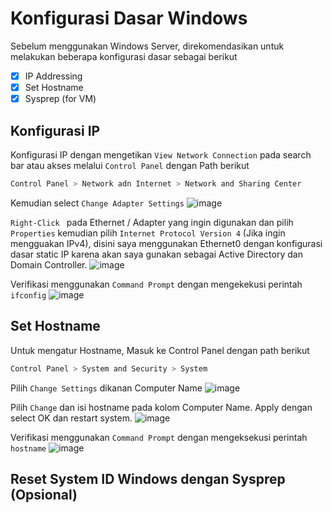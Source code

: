 # Konfigurasi Dasar Windows
Sebelum menggunakan Windows Server, direkomendasikan untuk melakukan beberapa konfigurasi dasar sebagai berikut
- [x] IP Addressing
- [x] Set Hostname
- [x] Sysprep (for VM)
## Konfigurasi IP 
Konfigurasi IP dengan mengetikan `View Network Connection` pada search bar atau akses melalui `Control Panel` dengan Path berikut
```bash
Control Panel > Network adn Internet > Network and Sharing Center
```
Kemudian select `Change Adapter Settings`
![image](https://github.com/diotriandika/learn-networking/assets/109568349/66a8b2a9-b974-4b7f-bb52-cd64c4bef2e4)

`Right-Click ` pada Ethernet / Adapter yang ingin digunakan dan pilih `Properties` kemudian pilih `Internet Protocol Version 4` (Jika ingin mengguakan IPv4), disini saya menggunakan Ethernet0 dengan konfigurasi dasar static IP karena akan saya gunakan sebagai Active Directory dan Domain Controller.
![image](https://github.com/diotriandika/learn-networking/assets/109568349/b9771390-88a1-4f30-9315-7d5be73c1617)

Verifikasi menggunakan `Command Prompt` dengan mengekekusi perintah `ifconfig`
![image](https://github.com/diotriandika/learn-networking/assets/109568349/50482181-4c24-46eb-8bc5-2322c1389770)
## Set Hostname
Untuk mengatur Hostname, Masuk ke Control Panel dengan path berikut
```bash
Control Panel > System and Security > System
```
Pilih `Change Settings` dikanan Computer Name
![image](https://github.com/diotriandika/learn-networking/assets/109568349/7542e7f3-d882-4ac7-a1d5-a8e306e197d9)

Pilih `Change` dan isi hostname pada kolom Computer Name. Apply dengan select OK dan restart system.
![image](https://github.com/diotriandika/learn-networking/assets/109568349/8b6e8787-40f0-4fbc-b4c8-db9d5ff0b486)

Verifikasi menggunakan `Command Prompt` dengan mengeksekusi perintah `hostname`
![image](https://github.com/diotriandika/learn-networking/assets/109568349/e1b5bb1e-ff2c-4bc6-b757-8bc27bc5972b)

## Reset System ID Windows dengan Sysprep (Opsional)

